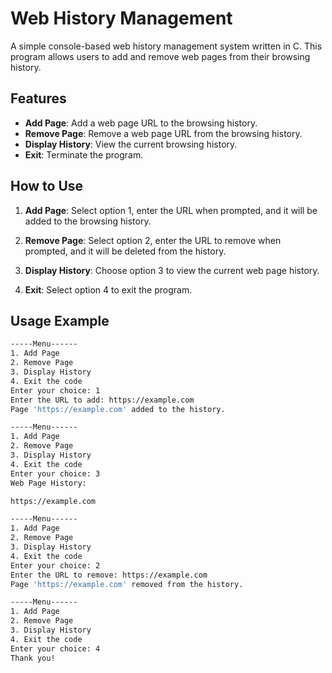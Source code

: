 # Web History Management

A simple console-based web history management system written in C. This program allows users to add and remove web pages from their browsing history.

## Features

- **Add Page**: Add a web page URL to the browsing history.
- **Remove Page**: Remove a web page URL from the browsing history.
- **Display History**: View the current browsing history.
- **Exit**: Terminate the program.

## How to Use

1. **Add Page**: Select option 1, enter the URL when prompted, and it will be added to the browsing history.

2. **Remove Page**: Select option 2, enter the URL to remove when prompted, and it will be deleted from the history.

3. **Display History**: Choose option 3 to view the current web page history.

4. **Exit**: Select option 4 to exit the program.

## Usage Example

```bash
-----Menu------
1. Add Page
2. Remove Page
3. Display History
4. Exit the code
Enter your choice: 1
Enter the URL to add: https://example.com
Page 'https://example.com' added to the history.

-----Menu------
1. Add Page
2. Remove Page
3. Display History
4. Exit the code
Enter your choice: 3
Web Page History:

https://example.com

-----Menu------
1. Add Page
2. Remove Page
3. Display History
4. Exit the code
Enter your choice: 2
Enter the URL to remove: https://example.com
Page 'https://example.com' removed from the history.

-----Menu------
1. Add Page
2. Remove Page
3. Display History
4. Exit the code
Enter your choice: 4
Thank you!
